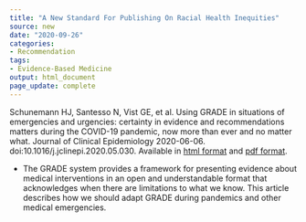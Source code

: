 ```yaml
---
title: "A New Standard For Publishing On Racial Health Inequities"
source: new
date: "2020-09-26"
categories:
- Recommendation
tags:
- Evidence-Based Medicine
output: html_document
page_update: complete
---
```


Schunemann HJ, Santesso N, Vist GE, et al. Using GRADE in situations of emergencies and urgencies: certainty in evidence and recommendations matters during the COVID-19 pandemic, now more than ever and no matter what. Journal of Clinical Epidemiology 2020-06-06. doi:10.1016/j.jclinepi.2020.05.030. Available in [html format](https://www.jclinepi.com/article/S0895-4356(20)30425-X/fulltext) and [pdf format](https://www.jclinepi.com/action/showPdf?pii=S0895-4356%2820%2930425-X).

<!---More--->

+ The GRADE system provides a framework for presenting evidence about medical interventions in an open and understandable format that acknowledges when there are limitations to what we know. This article describes how we should adapt GRADE during pandemics and other medical emergencies. 
